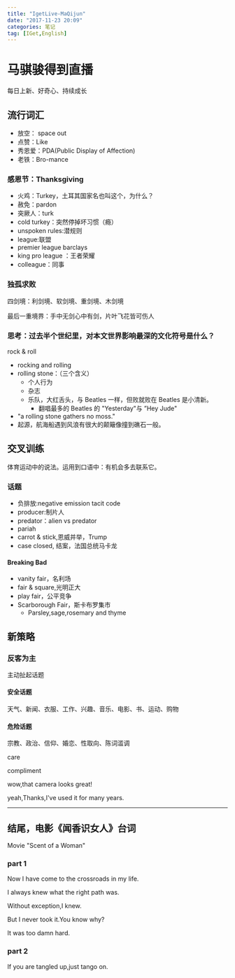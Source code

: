 ```yaml
---
title: "IgetLive-MaQijun"
date: "2017-11-23 20:09"
categories: 笔记
tag: [IGet,English]
---
```


# 马骐骏得到直播

每日上新、好奇心、持续成长

## 流行词汇

- 放空： space out
- 点赞：Like
- 秀恩爱：PDA(Public Display of Affection)
- 老铁：Bro-mance


### 感恩节：Thanksgiving
- 火鸡：Turkey，土耳其国家名也叫这个，为什么？
- 赦免：pardon
- 突厥人：turk
- cold turkey：突然停掉坏习惯（瘾）
- unspoken rules:潜规则
- league:联盟
- premier league barclays
- king pro league ：王者荣耀
- colleague：同事

### 独孤求败

四剑境：利剑境、软剑境、重剑境、木剑境

最后一重境界：手中无剑心中有剑，片叶飞花皆可伤人

### 思考：过去半个世纪里，对本文世界影响最深的文化符号是什么？

rock & roll
- rocking and rolling
- rolling stone：（三个含义）
  - 个人行为
  - 杂志
  - 乐队，大红舌头，与 Beatles 一样，但败就败在 Beatles 是小清新。
    - 翻唱最多的 Beatles 的 "Yesterday"与 ”Hey Jude"
- "a rolling stone gathers no moss."
- 起源，航海船遇到风浪有很大的颠簸像撞到礁石一般。


## 交叉训练

体育运动中的说法。运用到口语中：有机会多去联系它。

### 话题

- 负排放:negative emission
tacit code
- producer:制片人
- predator：alien vs predator
- pariah
- carrot & stick,恩威并举，Trump
- case closed, 结案，法国总统马卡龙

#### Breaking Bad

- vanity fair，名利场
- fair & square,光明正大
- play fair，公平竞争
- Scarborough Fair，斯卡布罗集市
  - Parsley,sage,rosemary and thyme

## 新策略

### 反客为主

主动扯起话题

#### 安全话题

天气、新闻、衣服、工作、兴趣、音乐、电影、书、运动、购物

#### 危险话题

宗教、政治、信仰、婚恋、性取向、陈词滥调

care

compliment

wow,that camera looks great!

yeah,Thanks,I've used it for many years.

---

## 结尾，电影《闻香识女人》台词

Movie "Scent of a Woman"

### part 1

Now I have come to the crossroads in my life.

I always knew what the right path was.

Without exception,I knew.

But I never took it.You know why?

It was too damn hard.

### part 2

If you are tangled up,just tango on.
